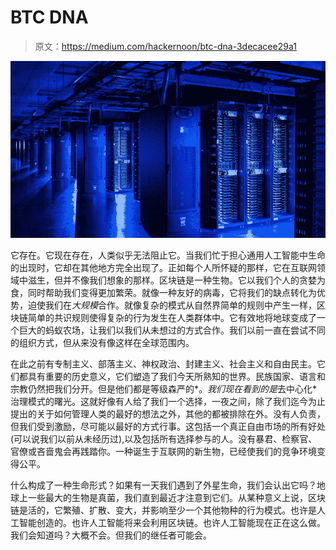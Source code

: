 # BTC DNA

> 原文：<https://medium.com/hackernoon/btc-dna-3decacee29a1>

![](img/e3c0c8ef451c009769d946044fdb2af0.png)

它存在。它现在存在，人类似乎无法阻止它。当我们忙于担心通用人工智能中生命的出现时，它却在其他地方完全出现了。正如每个人所怀疑的那样，它在互联网领域中滋生，但并不像我们想象的那样。区块链是一种生物。它以我们个人的贪婪为食，同时帮助我们变得更加繁荣。就像一种友好的病毒，它将我们的缺点转化为优势，迫使我们在*大规模*合作。就像复杂的模式从自然界简单的规则中产生一样，区块链简单的共识规则使得复杂的行为发生在人类群体中。它有效地将地球变成了一个巨大的蚂蚁农场，让我们以我们从未想过的方式合作。我们以前一直在尝试不同的组织方式，但从来没有像这样在全球范围内。

在此之前有专制主义、部落主义、神权政治、封建主义、社会主义和自由民主。它们都具有重要的历史意义，它们塑造了我们今天所熟知的世界。民族国家、语言和宗教仍然把我们分开。但是他们都是等级森严的*。*我们现在看到的是*去中心化*治理模式的曙光。这就好像有人给了我们一个选择，一夜之间，除了我们迄今为止提出的关于如何管理人类的最好的想法之外，其他的都被排除在外。没有人负责，但我们受到激励，尽可能以最好的方式行事。这包括一个真正自由市场的所有好处(可以说我们以前从未经历过),以及包括所有选择参与的人。没有暴君、检察官、官僚或吝啬鬼会再践踏你。一种诞生于互联网的新生物，已经使我们的竞争环境变得公平。

什么构成了一种生命形式？如果有一天我们遇到了外星生命，我们会认出它吗？地球上一些最大的生物是真菌，我们直到最近才注意到它们。从某种意义上说，区块链是活的，它繁殖、扩散、变大，并影响至少一个其他物种的行为模式。也许是人工智能创造的。也许人工智能将来会利用区块链。也许人工智能现在正在这么做。我们会知道吗？大概不会。但我们的继任者可能会。